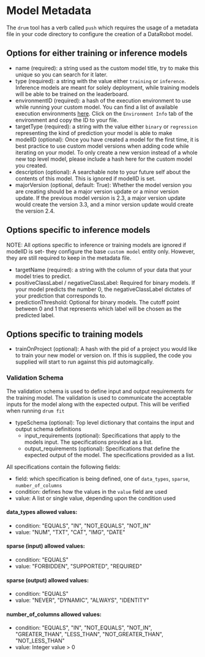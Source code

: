 # Model Metadata
The `drum` tool has a verb called `push` which requires the usage of a metadata file in your 
code directory to configure the creation of a DataRobot model. 
## Options for either training or inference models
* name (required): a string used as the custom model title, try to make this unique so you can search for it 
    later.
* type (required): a string with the value either `training` or `inference`. Inference models are meant for
solely deployment, while training models will be able to be trained on the leaderboard. 
* environmentID (required): a hash of the execution environment to use while running your custom model. 
    You can find a list of available execution environments [here](https://app.datarobot.com/model-registry/custom-environments). 
    Click on the `Environment Info` tab of the environment and copy the ID to your file. 
* targetType (required): a string with the value either `binary` or `regression` representing the kind of 
    prediction your model is able to make
* modelID (optional): Once you have created a model for the first time, it is best practice to use 
custom model versions when adding code while iterating on your model. To only create a new version
instead of a whole new top level model, please include a hash here for the custom model you created.
* description (optional): A searchable note to your future self about the contents of this model. This is 
ignored if modelID is set. 
* majorVersion (optional, default: True): Whether the model version you are creating should be a 
major version update or a minor version update. If the previous model version is 2.3, a major version 
update would create the version 3.3, and a minor version update would create the version 2.4. 

## Options specific to inference models
NOTE: All options specific to inference or training models are ignored if modelID is set- they
configure the base `custom model` entity only. However, they are still required to keep in the
metadata file.
* targetName (required): a string with the column of your data that your model tries to predict. 
* positiveClassLabel / negativeClassLabel: Required for binary models. If your model predicts the 
 number 0, the negativeClassLabel dictates of your prediction that corresponds to. 
* predictionThreshold: Optional for binary models. The cutoff point between 0 and 1 that represents
which label will be chosen as the predicted label. 

## Options specific to training models
* trainOnProject (optional): A hash with the pid of a project you would like to train your new model or version 
on. If this is supplied, the code you supplied will start to run against this pid automagically. 

### Validation Schema
The validation schema is used to define input and output requirements for the training model.  The validation is used to
communicate the acceptable inputs for the model along with the expected output.  This will be verified when running `drum fit`
* typeSchema (optional): Top level dictionary that contains the input and output schema definitions
  * input_requirements (optional):  Specifications that apply to the models input.  The specifications provided as a list.
  * output_requirements (optional): Specifications that define the expected output of the model. The specifications provided as a list.
    
All specifications contain the following fields:
* field: which specification is being defined, one of `data_types`, `sparse`, `number_of_columns`
* condition: defines how the values in the `value` field are used
* value: A list or single value, depending upon the condition used

#### data_types allowed values:
- condition: "EQUALS", "IN", "NOT_EQUALS", "NOT_IN"
- value: "NUM", "TXT", "CAT", "IMG", "DATE"

#### sparse (input) allowed values:
- condition: "EQUALS"
- value: "FORBIDDEN", "SUPPORTED", "REQUIRED"

#### sparse (output) allowed values:
- condition: "EQUALS"
- value: "NEVER", "DYNAMIC", "ALWAYS", "IDENTITY"

#### number_of_columns allowed values:
- condition: "EQUALS", "IN", "NOT_EQUALS", "NOT_IN", "GREATER_THAN", "LESS_THAN", "NOT_GREATER_THAN", "NOT_LESS_THAN"
- value: Integer value > 0

